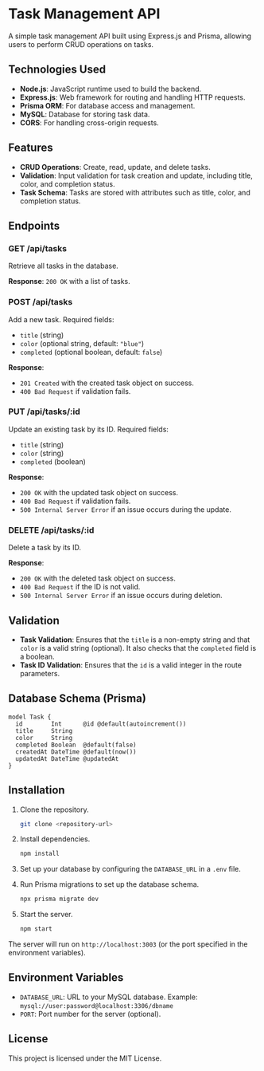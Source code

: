 # Task Management API

A simple task management API built using Express.js and Prisma, allowing users to perform CRUD operations on tasks.

## Technologies Used

- **Node.js**: JavaScript runtime used to build the backend.
- **Express.js**: Web framework for routing and handling HTTP requests.
- **Prisma ORM**: For database access and management.
- **MySQL**: Database for storing task data.
- **CORS**: For handling cross-origin requests.

## Features

- **CRUD Operations**: Create, read, update, and delete tasks.
- **Validation**: Input validation for task creation and update, including title, color, and completion status.
- **Task Schema**: Tasks are stored with attributes such as title, color, and completion status.

## Endpoints

### GET /api/tasks

Retrieve all tasks in the database.

**Response**: `200 OK` with a list of tasks.

### POST /api/tasks

Add a new task. Required fields:
- `title` (string)
- `color` (optional string, default: `"blue"`)
- `completed` (optional boolean, default: `false`)

**Response**: 
- `201 Created` with the created task object on success.
- `400 Bad Request` if validation fails.

### PUT /api/tasks/:id

Update an existing task by its ID. Required fields:
- `title` (string)
- `color` (string)
- `completed` (boolean)

**Response**: 
- `200 OK` with the updated task object on success.
- `400 Bad Request` if validation fails.
- `500 Internal Server Error` if an issue occurs during the update.

### DELETE /api/tasks/:id

Delete a task by its ID.

**Response**: 
- `200 OK` with the deleted task object on success.
- `400 Bad Request` if the ID is not valid.
- `500 Internal Server Error` if an issue occurs during deletion.

## Validation

- **Task Validation**: Ensures that the `title` is a non-empty string and that `color` is a valid string (optional). It also checks that the `completed` field is a boolean.
- **Task ID Validation**: Ensures that the `id` is a valid integer in the route parameters.

## Database Schema (Prisma)

```prisma
model Task {
  id        Int      @id @default(autoincrement())
  title     String
  color     String
  completed Boolean  @default(false)
  createdAt DateTime @default(now())
  updatedAt DateTime @updatedAt
}
```

## Installation

1. Clone the repository.

   ```bash
   git clone <repository-url>
   ```

2. Install dependencies.

   ```bash
   npm install
   ```

3. Set up your database by configuring the `DATABASE_URL` in a `.env` file.

4. Run Prisma migrations to set up the database schema.

   ```bash
   npx prisma migrate dev
   ```

5. Start the server.

   ```bash
   npm start
   ```

The server will run on `http://localhost:3003` (or the port specified in the environment variables).

## Environment Variables

- `DATABASE_URL`: URL to your MySQL database. Example: `mysql://user:password@localhost:3306/dbname`
- `PORT`: Port number for the server (optional).

## License

This project is licensed under the MIT License.
